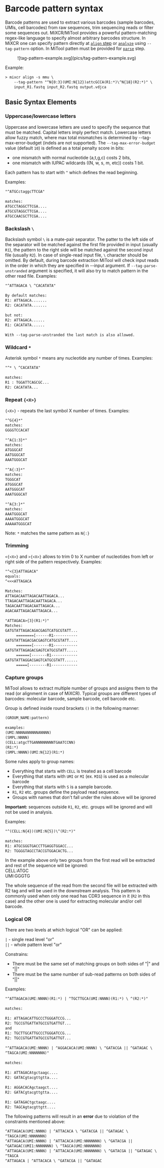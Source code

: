 # Barcode pattern syntax

Barcode patterns are used to extract various barcodes (sample barcodes, UMIs, cell barcodes) from raw sequences, trim sequencing reads or filter some sequences out. MiXCR/MiTool provides a powerful pattern-matching regex-like language to specify almost arbitrary barcodes structure. In MiXCR one can specify pattern directly at [`align` step](mixcr-align.md) or [`analyze`](mixcr-analyze.md#generic-targeted-amplicon-libraries) using `--tag-pattern` option. In MiTool patten must be provided for [`parse`](mitool-parse.md) step. 

<figure markdown>
![tag-pattern-example.svg](pics/tag-pattern-example.svg)
</figure>

Example:
```shell
> mixcr align -s mmu \
    --tag-pattern "^N{0:3}(UMI:N{12})attcGCCA(R1:*)\^N{18}(R2:*)" \
    input_R1.fastq input_R2.fastq output.vdjca
```

## Basic Syntax Elements

### Uppercase/lowercase letters

Uppercase and lowercase letters are used to specify the sequence that must be matched.
Capital letters imply perfect match. Lowercase letters allow fuzzy match, where max total mismatches is determined by --tag-max-error-budget (indels are not supported). The ` --tag-max-error-budget ` value (default `10`) is defined as a total penalty score in bits:
- one mismatch with normal nucleotide (a,t,g,c) costs 2 bits, 
- one mismatch with IUPAC wildcards ((N, w, s, m, etc)) costs 1 bit.

Each pattern has to start with `^` which defines the read beginning.

Examples:
```
"^ATGCсtaggcTTCGA"

matches:
ATGCCTAGGCTTCGA....
ATGCGTAGGCTTCGA....
ATGCCAACGCTTCGA....
```

### Backslash `\` 

Backslash symbol `\` is a mate-pair separator. The patter to the left side of the separator will be matched against the first file provided in input (usually `R1`), the pattern to the right side will be matched against the second input file (usually `R2`). In case of single-read input file, `\` character should be omitted. By default, during barcode extraction MiTool will check input reads in the order in which they are specified in --input argument. If `--tag-parse-unstranded` argument is specified, it will also try to match pattern in the other read file. Examples:
```
"^ATTAGACA \ ^CACATATA"

By default matches:
R1: ATTAGACA.......
R2: CACATATA.......

but not:
R2: ATTAGACA......
R1: CACATATA......

With --tag-parse-unstranded the last match is also allowed.
```

### Wildcard `*`

Asterisk symbol `*` means any nucleotide any number of times. Examples:
```
"^* \ ^CACATATA"

matches:
R1 : TGGATTCAGCGC...
R2: CACATATA...
```

### Repeat `{<X>}`

`{<X>}` - repeats the last symbol X number of times. Examples:

```
"^G{4}*"
matches:
GGGGTCCACAT

"^A{1:3}*"
matches:
ATGGGCAT
AATGGGCAT
AAATGGGCAT

"^A{:3}*"
matches:
TGGGCAT
ATGGGCAT
AATGGGCAT
AAATGGGCAT

"^A{3:}*"
matches:
AAATGGGCAT
AAAATGGGCAT
AAAAATGGGCAT

```
Note: `*` matches the same pattern as `N{:}`

### Trimming 

`<{<X>}` and `>{<X>}` allows to trim 0 to X number of nucleotides from left 
or right side of the pattern respectively. Examples:

```
"^<{3}ATTAGACA"
equals:
^<<<ATTAGACA

Matches:
ATTAGACAATTAGACAATTAGACA...
TTAGACAATTAGACAATTAGACA...
TAGACAATTAGACAATTAGACA...
AGACAATTAGACAATTAGACA...

"ATTAGACA>{3}(R1:*)"
Matches:
GATGTATTAGACAGACGAGTCATGCGTATT...
     ========[------R1-----------
GATGTATTAGACGACGAGTCATGCGTATT....
     =======[-------R1-----------
GATGTATTAGAGACGAGTCATGCGTATT.....
     ======[-------R1------------
GATGTATTAGGACGAGTCATGCGTATT......
     =====[--------R1------------
```

### Capture groups
MiTool allows to extract multiple number of groups and assigns them to the read (or alignment in case of MiXCR). Typical groups are different types of barcodes: molecular barcode, sample barcode, cell barcode etc. 

Group is defined inside round brackets `()` in the following manner:

```
(GROUM_NAME:pattern)

examples:
(UMI:NNNNANNNNNANNNN)
(SMPL:NNNN)
(CELL:atgcTTGANNNNNNNNTGAATCCNN)
(R1:*)
(SMPL:NNNN)(UMI:N{12}(R1:*)
```

Some rules apply to group names:
- Everything that starts with `CELL` is treated as a cell barcode
- Everything that starts with `UMI` or `MI` (ex. `MIG`) is used as a molecular barcode
- Everything that starts with `S` is a sample barcode.
- `R1`, `R2` etc. groups define the payload read sequence.
- Groups with names that don't fall under the rules above will be ignored

**Important:** sequences outside `R1`, `R2`, etc. groups will be ignored and will not be used in analysis.

Examples:

```
"^(CELL:N{4})(UMI:N{5})\^(R2:*)"

matches:
R1: ATGCGGGTGACCTTGAGGTGGACC...
R2: TGGGGTAGCCTACCGTGGACACTG...
```
In the example above only two groups from the first read will be extracted and rest of the sequence will be ignored:\
CELL:ATGC \
UMI:GGGTG

The whole sequence of the read from the second file will be extracted with R2 tag and will be used in the downstream analysis. This pattern is commonly used when only one read has CDR3 sequence in it (`R2` in this case) and the other one is used for extracting molecular and/or cell barcode.

### Logical OR

There are two levels at which logical "OR" can be applied:

`|` - single read level "or" \
`||` - whole pattern level "or"

Constrains:
- There must be the same set of matching groups on both sides of "|" and "||"
- There must be the same number of sub-read patterns on both sides of "||"

Examples:
```
"^ATTAGACA(UMI:NNNN)(R1:*) | ^TGCTTGCA(UMI:NNNN)(R1:*) \ ^(R2:*)"

matches:

R1: ATTAGACATTGCCCTGGGATCCG...
R2: TGCCGTGATTATGCCGTGATTGT...
and
R1: TGCTTGCATTGCCCTGGGATCCG...
R2: TGCCGTGATTATGCCGTGATTGT...

"^ATTAGACA(UMI:NNNN) | ^AGGACACA(UMI:NNNN) \ ^GATACGA || ^GATAGAC \ ^TAGCA(UMI:NNNNNNN)"

matches:

R1: ATTAGACAtgctaagc....
R2: GATACgtacgttgtta....

R1: AGGACACAgctaagct....
R2: GATACgtacgttgtta....

R1: GATAGACtgctaagc....
R2: TAGCAgtacgttgtt....
```

The following patterns will result in an **error** due to violation of the constraints mentioned above:

```
^ATTAGACA(UMI:NNNN) | ^ATTACACA \ ^GATACGA || ^GATAGAC \ ^TAGCA(UMI:NNNNNNN)
^ATTAGACA(UMI:NNNN) | ^ATTACACA(UMI:NNNNNNN) \ ^GATACGA || ^GATAGAC(UMI1:NNNNNNN) \ ^TAGCA(UMI:NNNNNNN)
^ATTAGACA(UMI:NNNN) | ^ATTACACA(UMI:NNNNNNN) \ ^GATACGA || ^GATAGAC \ ^TAGCA
^ATTAGACA | ^ATTACACA \ ^GATACGA || ^GATAGAC
```
